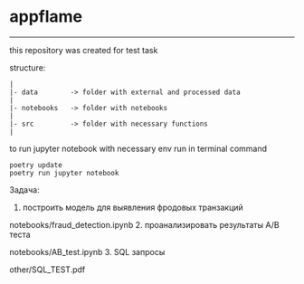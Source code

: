 # appflame
---
this repository was created for test task

structure:
```
|
|- data        -> folder with external and processed data
|
|- notebooks   -> folder with notebooks
|
|- src         -> folder with necessary functions
|
 ```
 
to run jupyter notebook with necessary env run in terminal command

```
poetry update
poetry run jupyter notebook
```

Задача:
1. построить модель для выявления фродовых транзакций

notebooks/fraud_detection.ipynb
2. проанализировать результаты A/B теста

notebooks/AB_test.ipynb
3. SQL запросы

other/SQL_TEST.pdf